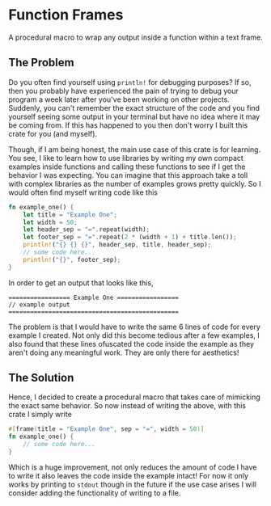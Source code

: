 # Function Frames

A procedural macro to wrap any output inside a function within a text frame.

## The Problem

Do you often find yourself using `println!` for debugging purposes? If so, then you probably have experienced the pain of trying to debug your program a week later after you've been working on other projects. Suddenly, you can't remember the exact structure of the code and you find yourself seeing some output in your terminal but have no idea where it may be coming from. If this has happened to you then don't worry I built this crate for you (and myself).

Though, if I am being honest, the main use case of this crate is for learning. You see, I like to learn how to use libraries by writing my own compact examples inside functions and calling these functions to see if I get the behavior I was expecting. You can imagine that this approach take a toll with complex libraries as the number of examples grows pretty quickly. So I would often find myself writing code like this

```rust
fn example_one() {
    let title = "Example One";
    let width = 50;
    let header_sep = "=".repeat(width);
    let footer_sep = "=".repeat(2 * (width + 1) + title.len());
    println!("{} {} {}", header_sep, title, header_sep);
    // some code here...
    println!("{}", footer_sep);
}
```
In order to get an output that looks like this,

```
================= Example One =================
// example output
===============================================
```

The problem is that I would have to write the same 6 lines of code for every example I created. Not only did this become tedious after a few examples, I also found that these lines ofuscated the code inside the example as they aren't doing any meaningful work. They are only there for aesthetics! 

## The Solution

Hence, I decided to create a procedural macro that takes care of mimicking the exact same behavior. So now instead of writing the above, with this crate I simply write

```rust
#[frame(title = "Example One", sep = "=", width = 50)]
fn example_one() {
    // some code here...
}
```

Which is a huge improvement, not only reduces the amount of code I have to write it also leaves the code inside the example intact! For now it only works by printing to `stdout` though in the future if the use case arises I will consider adding the functionality of writing to a file.
